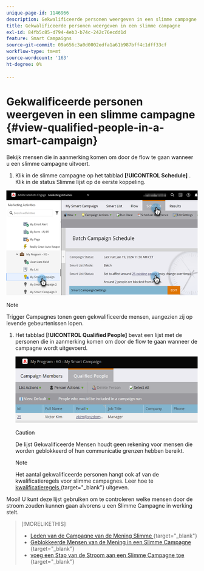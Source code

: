 ```yaml
---
unique-page-id: 1146966
description: Gekwalificeerde personen weergeven in een slimme campagne - Marketo Docs - Productdocumentatie
title: Gekwalificeerde personen weergeven in een slimme campagne
exl-id: 84fb5c85-d794-4eb3-b74c-242c76ecdd1d
feature: Smart Campaigns
source-git-commit: 09a656c3a0d0002edfa1a61b987bff4c1dff33cf
workflow-type: tm+mt
source-wordcount: '163'
ht-degree: 0%

---
```


# Gekwalificeerde personen weergeven in een slimme campagne {#view-qualified-people-in-a-smart-campaign}

Bekijk mensen die in aanmerking komen om door de flow te gaan wanneer u een slimme campagne uitvoert.

1. Klik in de slimme campagne op het tabblad **[!UICONTROL Schedule]** . Klik in de status Slimme lijst op de eerste koppeling.

![](assets/view-qualified-people-in-a-smart-campaign-1.png)

>[!NOTE]
>
>Trigger Campagnes tonen geen gekwalificeerde mensen, aangezien zij op levende gebeurtenissen lopen.

1. Het tabblad **[!UICONTROL Qualified People]** bevat een lijst met de personen die in aanmerking komen om door de flow te gaan wanneer de campagne wordt uitgevoerd.

   ![](assets/view-qualified-people-in-a-smart-campaign-2.png)

   >[!CAUTION]
   >
   >De lijst Gekwalificeerde Mensen houdt geen rekening voor mensen die worden geblokkeerd of hun communicatie grenzen hebben bereikt.

   >[!NOTE]
   >
   >Het aantal gekwalificeerde personen hangt ook af van de kwalificatieregels voor slimme campagnes. Leer hoe te [&#x200B; kwalificatieregels &#x200B;](/help/marketo/product-docs/core-marketo-concepts/smart-campaigns/using-smart-campaigns/edit-qualification-rules-in-a-smart-campaign.md){target="_blank"} uitgeven.

Mooi! U kunt deze lijst gebruiken om te controleren welke mensen door de stroom zouden kunnen gaan alvorens u een Slimme Campagne in werking stelt.

>[!MORELIKETHIS]
>
>* [&#x200B; Leden van de Campagne van de Mening Slimme &#x200B;](/help/marketo/product-docs/core-marketo-concepts/smart-campaigns/smart-campaign-data/view-smart-campaign-members.md){target="_blank"}
>* [&#x200B; Geblokkeerde Mensen van de Mening in een Slimme Campagne &#x200B;](/help/marketo/product-docs/core-marketo-concepts/smart-campaigns/smart-campaign-data/view-blocked-people-in-a-smart-campaign.md){target="_blank"}
>* [&#x200B; voeg een Stap van de Stroom aan een Slimme Campagne toe &#x200B;](/help/marketo/product-docs/core-marketo-concepts/smart-campaigns/flow-actions/add-a-flow-step-to-a-smart-campaign.md){target="_blank"}
